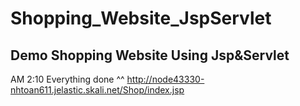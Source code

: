 # Shopping_Website_JspServlet
Demo Shopping Website Using Jsp&Servlet
------------------------------------------------
AM 2:10 Everything done ^^
http://node43330-nhtoan611.jelastic.skali.net/Shop/index.jsp